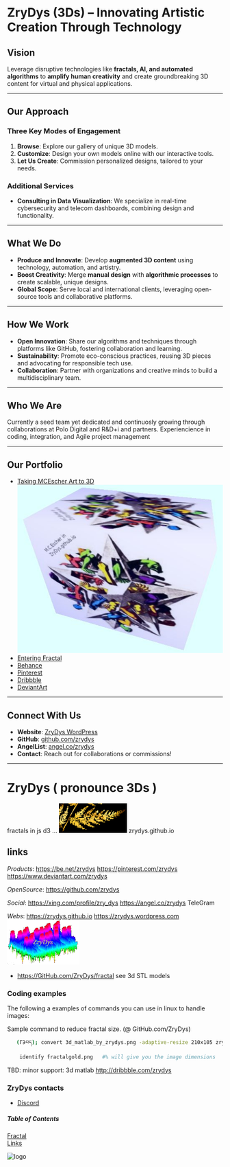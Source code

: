 # ZryDys (3Ds) – Innovating Artistic Creation Through Technology  

## **Vision**  
Leverage disruptive technologies like **fractals, AI, and automated algorithms** to **amplify human creativity** and create groundbreaking 3D content for virtual and physical applications.  

---

## **Our Approach**  

### **Three Key Modes of Engagement**  
1. **Browse**: Explore our gallery of unique 3D models.  
2. **Customize**: Design your own models online with our interactive tools.  
3. **Let Us Create**: Commission personalized designs, tailored to your needs.  

### **Additional Services**  
- **Consulting in Data Visualization**: We specialize in real-time cybersecurity and telecom dashboards, combining design and functionality.  

---

## **What We Do**  

- **Produce and Innovate**: Develop **augmented 3D content** using technology, automation, and artistry.  
- **Boost Creativity**: Merge **manual design** with **algorithmic processes** to create scalable, unique designs.  
- **Global Scope**: Serve local and international clients, leveraging open-source tools and collaborative platforms.  

---

## **How We Work**  

- **Open Innovation**: Share our algorithms and techniques through platforms like GitHub, fostering collaboration and learning.  
- **Sustainability**: Promote eco-conscious practices, reusing 3D pieces and advocating for responsible tech use.  
- **Collaboration**: Partner with organizations and creative minds to build a multidisciplinary team.  

---

## **Who We Are**  


 Currently a seed team yet dedicated and continuosly growing through collaborations at Polo Digital and R&D+i and partners. Experiencience in coding, integration, and Agile project management 

---

## **Our Portfolio**  

- [Taking MCEscher Art to 3D](https://zrydys.github.io/esch4.html)   ![](EscherZryDys.jpg)
- [Entering Fractal](https://zrydys.github.io/tofractal.html) 
- [Behance](http://behance.net/zrydys)  
- [Pinterest](http://pinterest.com/zrydys)  
- [Dribbble](http://dribbble.com/zrydys)  
- [DeviantArt](http://www.deviantart.com/zrydys)  

---

## **Connect With Us**  

- **Website**: [ZryDys WordPress](https://zrydys.wordpress.com)  
- **GitHub**: [github.com/zrydys](https://github.com/zrydys)  
- **AngelList**: [angel.co/zrydys](http://angel.co/zrydys)  
- **Contact**: Reach out for collaborations or commissions!  

---



# ZryDys ( pronounce 3Ds ) 

fractals in js d3 ... ![logo](fractalgold.png) zrydys.github.io

## links

*Products*: https://be.net/zrydys https://pinterest.com/zrydys https://www.deviantart.com/zrydys

*OpenSource*: https://github.com/zrydys

*Social*:  https://xing.com/profile/zry_dys  https://angel.co/zrydys  TeleGram

*Webs*: https://zrydys.github.io   https://zrydys.wordpress.com  ![logo](zrydysML.png)


- https://GitHub.com/ZryDys/fractal see 3d STL models


### Coding examples

The following a examples of commands you can use in linux to handle images:

Sample command to reduce fractal size. (@ GitHub.com/ZryDys)

```bash  
   (ГЭབད); convert 3d_matlab_by_zrydys.png -adaptive-resize 210x105 zrydysML.png 
   
	identify fractalgold.png   #% will give you the image dimensions
```

TBD: minor support:  3d matlab  http://dribbble.com/zrydys   


### ZryDys contacts

<!--
- [Facebook ](https://facebook.com/zrydys)
- [Tiktok ](https://tiktok.com/@zrydys)
- [YouTube ](https://youtube.com/channel/zrydys)
- [Instagram ](https://instagram.com/zrydys/)
-->

- [Discord ](https://discord.com/invite/zrydys)

##### Table of Contents 

[Fractal](#fractal)  
[Links](#links)  

  ![logo](http://zrydys.github.io/zrydys.png)
 
